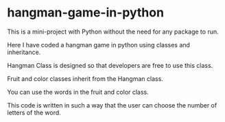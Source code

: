 # hangman-game-in-python

This is a mini-project with Python without the need for any package to run.

Here I have coded a hangman  game in python using classes and inheritance.

Hangman Class is designed so that developers are free to use this class.

Fruit and color classes inherit from the Hangman class.

You can use the words in the fruit and color class.

This code is written in such a way that the user can choose the number of letters of the word.
